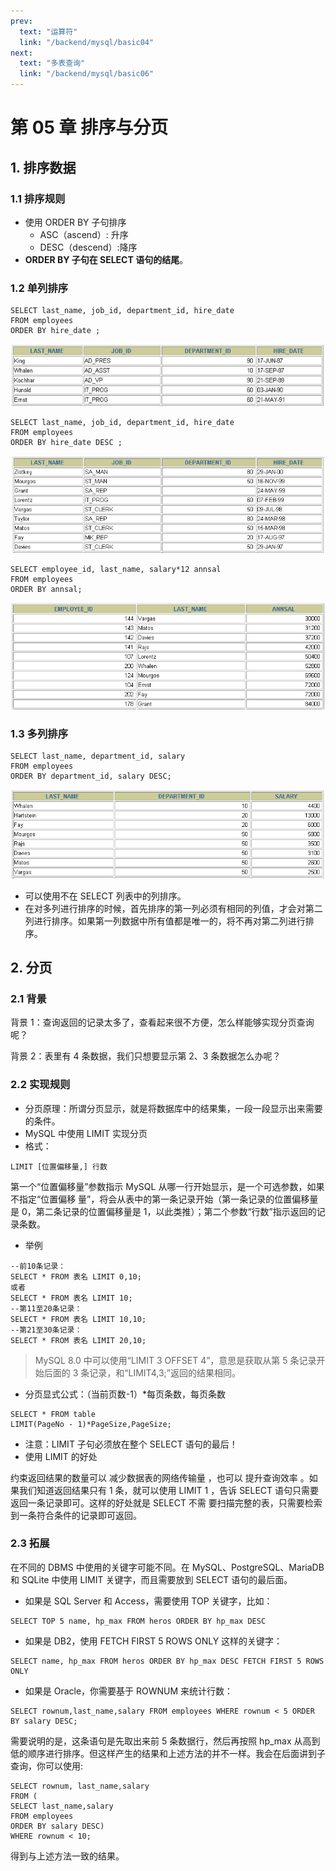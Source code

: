 ```yaml
---
prev:
  text: "运算符"
  link: "/backend/mysql/basic04"
next:
  text: "多表查询"
  link: "/backend/mysql/basic06"
---
```


# 第 05 章 排序与分页

## 1. 排序数据

### 1.1 排序规则

- 使用 ORDER BY 子句排序
  - ASC（ascend）: 升序
  - DESC（descend）:降序
- **ORDER BY 子句在 SELECT 语句的结尾**。

### 1.2 单列排序

```shell
SELECT last_name, job_id, department_id, hire_date
FROM employees
ORDER BY hire_date ;
```

![alt text](image01/image40.png)

```shell
SELECT last_name, job_id, department_id, hire_date
FROM employees
ORDER BY hire_date DESC ;
```

![alt text](image01/image41.png)

```shell
SELECT employee_id, last_name, salary*12 annsal
FROM employees
ORDER BY annsal;
```

![alt text](image01/image42.png)

### 1.3 多列排序

```shell
SELECT last_name, department_id, salary
FROM employees
ORDER BY department_id, salary DESC;
```

![alt text](image01/image43.png)

- 可以使用不在 SELECT 列表中的列排序。
- 在对多列进行排序的时候，首先排序的第一列必须有相同的列值，才会对第二列进行排序。如果第一列数据中所有值都是唯一的，将不再对第二列进行排序。

## 2. 分页

### 2.1 背景

背景 1：查询返回的记录太多了，查看起来很不方便，怎么样能够实现分页查询呢？

背景 2：表里有 4 条数据，我们只想要显示第 2、3 条数据怎么办呢？

### 2.2 实现规则

- 分页原理：所谓分页显示，就是将数据库中的结果集，一段一段显示出来需要的条件。
- MySQL 中使用 LIMIT 实现分页
- 格式：

```shell
LIMIT [位置偏移量,] 行数
```

第一个“位置偏移量”参数指示 MySQL 从哪一行开始显示，是一个可选参数，如果不指定“位置偏移
量”，将会从表中的第一条记录开始（第一条记录的位置偏移量是 0，第二条记录的位置偏移量是
1，以此类推）；第二个参数“行数”指示返回的记录条数。

- 举例

```shell
--前10条记录：
SELECT * FROM 表名 LIMIT 0,10;
或者
SELECT * FROM 表名 LIMIT 10;
--第11至20条记录：
SELECT * FROM 表名 LIMIT 10,10;
--第21至30条记录：
SELECT * FROM 表名 LIMIT 20,10;
```

> MySQL 8.0 中可以使用“LIMIT 3 OFFSET 4”，意思是获取从第 5 条记录开始后面的 3 条记录，和“LIMIT4,3;”返回的结果相同。

- 分页显式公式：（当前页数-1）\*每页条数，每页条数

```shell
SELECT * FROM table
LIMIT(PageNo - 1)*PageSize,PageSize;
```

- 注意：LIMIT 子句必须放在整个 SELECT 语句的最后！
- 使用 LIMIT 的好处

约束返回结果的数量可以 减少数据表的网络传输量 ，也可以 提升查询效率 。如果我们知道返回结果只有
1 条，就可以使用 LIMIT 1 ，告诉 SELECT 语句只需要返回一条记录即可。这样的好处就是 SELECT 不需
要扫描完整的表，只需要检索到一条符合条件的记录即可返回。

### 2.3 拓展

在不同的 DBMS 中使用的关键字可能不同。在 MySQL、PostgreSQL、MariaDB 和 SQLite 中使用 LIMIT 关键字，而且需要放到 SELECT 语句的最后面。

- 如果是 SQL Server 和 Access，需要使用 TOP 关键字，比如：

```shell
SELECT TOP 5 name, hp_max FROM heros ORDER BY hp_max DESC
```

- 如果是 DB2，使用 FETCH FIRST 5 ROWS ONLY 这样的关键字：

```shell
SELECT name, hp_max FROM heros ORDER BY hp_max DESC FETCH FIRST 5 ROWS ONLY
```

- 如果是 Oracle，你需要基于 ROWNUM 来统计行数：

```shell
SELECT rownum,last_name,salary FROM employees WHERE rownum < 5 ORDER BY salary DESC;
```

需要说明的是，这条语句是先取出来前 5 条数据行，然后再按照 hp_max 从高到低的顺序进行排序。但这样产生的结果和上述方法的并不一样。我会在后面讲到子查询，你可以使用:

```shell
SELECT rownum, last_name,salary
FROM (
SELECT last_name,salary
FROM employees
ORDER BY salary DESC)
WHERE rownum < 10;
```

得到与上述方法一致的结果。

<a-back-top />

<reading-progress-bar/>
